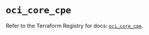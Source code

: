 # `oci_core_cpe`

Refer to the Terraform Registry for docs: [`oci_core_cpe`](https://registry.terraform.io/providers/oracle/oci/6.37.0/docs/resources/core_cpe).

